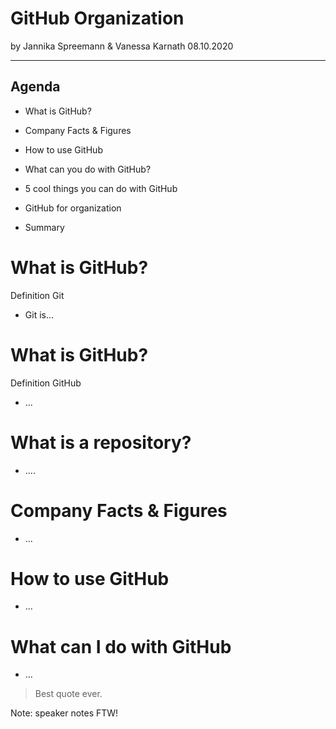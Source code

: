 # GitHub Organization

by Jannika Spreemann & Vanessa Karnath
08.10.2020

---
## Agenda

* What is GitHub?

* Company Facts & Figures

* How to use GitHub

* What can you do with GitHub?

* 5 cool things you can do with GitHub

* GitHub for organization

* Summary

# What is GitHub?

Definition Git
* Git is...

# What is GitHub?

Definition GitHub
* ...

# What is a repository?

* ....

# Company Facts & Figures

* ...

# How to use GitHub

* ...

# What can I do with GitHub

* ... 







> Best quote ever.

Note: speaker notes FTW!

